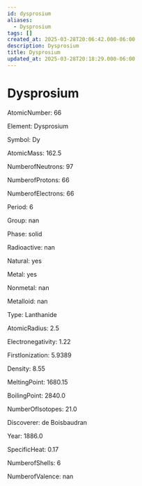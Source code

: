 ```yaml
---
id: dysprosium
aliases:
  - Dysprosium
tags: []
created_at: 2025-03-28T20:06:42.000-06:00
description: Dysprosium
title: Dysprosium
updated_at: 2025-03-28T20:18:29.000-06:00
---
```


# Dysprosium

AtomicNumber: 66

Element: Dysprosium

Symbol: Dy

AtomicMass: 162.5

NumberofNeutrons: 97

NumberofProtons: 66

NumberofElectrons: 66

Period: 6

Group: nan

Phase: solid

Radioactive: nan

Natural: yes

Metal: yes

Nonmetal: nan

Metalloid: nan

Type: Lanthanide

AtomicRadius: 2.5

Electronegativity: 1.22

FirstIonization: 5.9389

Density: 8.55

MeltingPoint: 1680.15

BoilingPoint: 2840.0

NumberOfIsotopes: 21.0

Discoverer: de Boisbaudran

Year: 1886.0

SpecificHeat: 0.17

NumberofShells: 6

NumberofValence: nan

